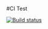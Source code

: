 #CI Test

[![Build status](https://ci.appveyor.com/api/projects/status/770l6ywt1dbjj30s?svg=true)](https://ci.appveyor.com/project/I7axa666/test-cli-mocking)